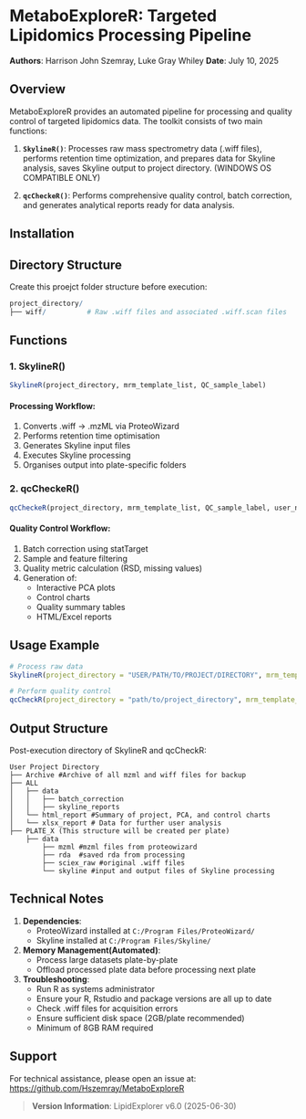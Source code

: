 
# MetaboExploreR: Targeted Lipidomics Processing Pipeline

**Authors**: Harrison John Szemray, Luke Gray Whiley **Date**: July 10,
2025

## Overview

MetaboExploreR provides an automated pipeline for processing and quality
control of targeted lipidomics data. The toolkit consists of two main
functions:

1.  **`SkylineR()`**: Processes raw mass spectrometry data (.wiff
    files), performs retention time optimization, and prepares data for
    Skyline analysis, saves Skyline output to project directory.
    (WINDOWS OS COMPATIBLE ONLY)

2.  **`qcCheckeR()`**: Performs comprehensive quality control, batch
    correction, and generates analytical reports ready for data
    analysis.

## Installation

## Directory Structure

Create this proejct folder structure before execution:

``` r
project_directory/
├── wiff/          # Raw .wiff files and associated .wiff.scan files
```

## Functions

### 1. SkylineR()

``` r
SkylineR(project_directory, mrm_template_list, QC_sample_label)
```

#### Processing Workflow:

1.  Converts .wiff → .mzML via ProteoWizard  
2.  Performs retention time optimisation  
3.  Generates Skyline input files  
4.  Executes Skyline processing  
5.  Organises output into plate-specific folders

### 2. qcCheckeR()

``` r
qcCheckeR(project_directory, mrm_template_list, QC_sample_label, user_name)
```

#### Quality Control Workflow:

1.  Batch correction using statTarget  
2.  Sample and feature filtering  
3.  Quality metric calculation (RSD, missing values)  
4.  Generation of:
    - Interactive PCA plots  
    - Control charts  
    - Quality summary tables  
    - HTML/Excel reports

## Usage Example

``` r
# Process raw data
SkylineR(project_directory = "USER/PATH/TO/PROJECT/DIRECTORY", mrm_template_list = list("user_mrm_guide_v1.tsv", "user_mrm_guide_v2.tsv"))

# Perform quality control
qcCheckR(project_directory = "path/to/project_directory", mrm_template_list = mrm_template_list, user_name = "Jane_Doe")
```

## Output Structure

Post-execution directory of SkylineR and qcCheckR:

    User Project Directory
    ├── Archive #Archive of all mzml and wiff files for backup
    ├── ALL
    │   ├── data
    │   │   ├── batch_correction
    │   │   ├── skyline_reports
    │   └── html_report #Summary of project, PCA, and control charts
    │   └── xlsx_report # Data for further user analysis
    ├── PLATE_X (This structure will be created per plate)
        ├── data
            ├── mzml #mzml files from proteowizard
            ├── rda  #saved rda from processing
            ├── sciex_raw #original .wiff files
            └── skyline #input and output files of Skyline processing
        

## Technical Notes

1.  **Dependencies**:
    - ProteoWizard installed at `C:/Program Files/ProteoWizard/`  
    - Skyline installed at `C:/Program Files/Skyline/`  
2.  **Memory Management(Automated)**:
    - Process large datasets plate-by-plate
    - Offload processed plate data before processing next plate
3.  **Troubleshooting**:
    - Run R as systems administrator
    - Ensure your R, Rstudio and package versions are all up to date
    - Check .wiff files for acquisition errors  
    - Ensure sufficient disk space (2GB/plate recommended)
    - Minimum of 8GB RAM required

## Support

For technical assistance, please open an issue at:  
<https://github.com/Hszemray/MetaboExploreR>

> **Version Information**: LipidExplorer v6.0 (2025-06-30)
